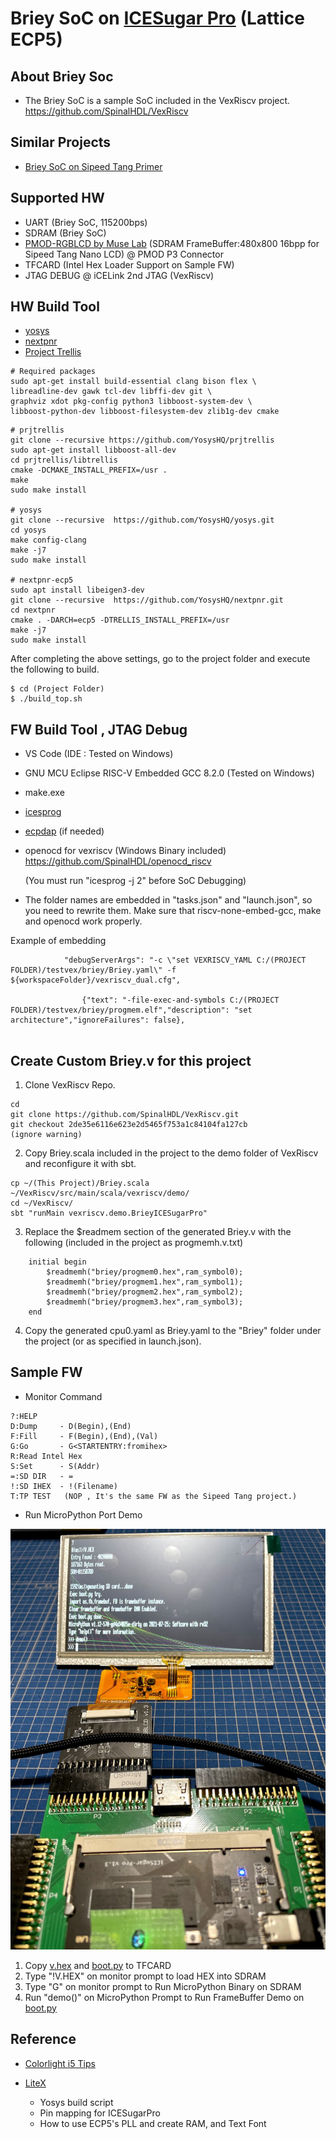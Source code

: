 # Briey SoC on [ICESugar Pro](https://github.com/wuxx/icesugar-pro) (Lattice ECP5)

## About Briey Soc
+ The Briey SoC is a sample SoC included in the VexRiscv project.
https://github.com/SpinalHDL/VexRiscv

## Similar Projects
- [Briey SoC on Sipeed Tang Primer](https://github.com/jmio/testvex)

## Supported HW
+ UART (Briey SoC, 115200bps)
+ SDRAM (Briey SoC)
+ [PMOD-RGBLCD by Muse Lab](https://github.com/wuxx/icesugar/blob/master/schematic/pmod_rgblcd-v1.3.pdf)  (SDRAM FrameBuffer:480x800 16bpp for Sipeed Tang Nano LCD)  @ PMOD P3 Connector 
+ TFCARD (Intel Hex Loader Support on Sample FW)
+ JTAG DEBUG @ iCELink 2nd JTAG (VexRiscv)

## HW Build Tool
+ [yosys](https://github.com/YosysHQ/yosys)
+ [nextpnr](https://github.com/YosysHQ/nextpnr)
+ [Project Trellis](https://github.com/YosysHQ/prjtrellis)

```
# Required packages
sudo apt-get install build-essential clang bison flex \
libreadline-dev gawk tcl-dev libffi-dev git \
graphviz xdot pkg-config python3 libboost-system-dev \
libboost-python-dev libboost-filesystem-dev zlib1g-dev cmake
```
```
# prjtrellis
git clone --recursive https://github.com/YosysHQ/prjtrellis
sudo apt-get install libboost-all-dev
cd prjtrellis/libtrellis
cmake -DCMAKE_INSTALL_PREFIX=/usr .
make
sudo make install

# yosys
git clone --recursive  https://github.com/YosysHQ/yosys.git
cd yosys
make config-clang
make -j7
sudo make install

# nextpnr-ecp5
sudo apt install libeigen3-dev
git clone --recursive  https://github.com/YosysHQ/nextpnr.git
cd nextpnr
cmake . -DARCH=ecp5 -DTRELLIS_INSTALL_PREFIX=/usr
make -j7
sudo make install
```

After completing the above settings, go to the project folder and execute the following to build.

```
$ cd (Project Folder)
$ ./build_top.sh
```

## FW Build Tool , JTAG Debug
+ VS Code (IDE : Tested on Windows)

+ GNU MCU Eclipse RISC-V Embedded GCC 8.2.0 (Tested on Windows)

+ make.exe

+ [icesprog](https://github.com/wuxx/icesugar/tree/master/tools)

+ [ecpdap](https://github.com/adamgreig/ecpdap) (if needed)

+ openocd for vexriscv (Windows Binary included)
https://github.com/SpinalHDL/openocd_riscv  

   (You must run "icesprog -j 2" before SoC Debugging)

+ The folder names are embedded in "tasks.json" and "launch.json", so you need to rewrite them.
Make sure that riscv-none-embed-gcc, make and openocd work properly.

Example of embedding
```
            "debugServerArgs": "-c \"set VEXRISCV_YAML C:/(PROJECT FOLDER)/testvex/briey/Briey.yaml\" -f ${workspaceFolder}/vexriscv_dual.cfg",

                {"text": "-file-exec-and-symbols C:/(PROJECT FOLDER)/testvex/briey/progmem.elf","description": "set architecture","ignoreFailures": false},
 
```

## Create Custom Briey.v for this project
1. Clone VexRiscv Repo.
```
cd 
git clone https://github.com/SpinalHDL/VexRiscv.git
git checkout 2de35e6116e623e2d5465f753a1c84104fa127cb
(ignore warning)
```
2. Copy Briey.scala included in the project to the demo folder of VexRiscv and reconfigure it with sbt.

```
cp ~/(This Project)/Briey.scala ~/VexRiscv/src/main/scala/vexriscv/demo/
cd ~/VexRiscv/
sbt "runMain vexriscv.demo.BrieyICESugarPro"
```

3. Replace the $readmem section of the generated Briey.v with the following (included in the project as progmemh.v.txt)

```
    initial begin
        $readmemh("briey/progmem0.hex",ram_symbol0);
        $readmemh("briey/progmem1.hex",ram_symbol1);
        $readmemh("briey/progmem2.hex",ram_symbol2);
        $readmemh("briey/progmem3.hex",ram_symbol3);
    end
```

4. Copy the generated cpu0.yaml as Briey.yaml to the "Briey" folder under the project (or as specified in launch.json). 

## Sample FW

+ Monitor Command
```
?:HELP
D:Dump     - D(Begin),(End)
F:Fill     - F(Begin),(End),(Val)
G:Go       - G<STARTENTRY:fromihex>
R:Read Intel Hex
S:Set      - S(Addr)
=:SD DIR   - =
!:SD IHEX  - !(Filename)
T:TP TEST   (NOP , It's the same FW as the Sipeed Tang project.)
```

+ Run MicroPython Port Demo

![MicroPythonImage on ICESugar Pro](./lcd.jpg)

1. Copy [v.hex](https://github.com/jmio/testvex/blob/main/mpybin/v.hex) and [boot.py](https://github.com/jmio/testvex/blob/main/mpybin/boot.py) to TFCARD
2. Type "!V.HEX" on monitor prompt to load HEX into SDRAM
3. Type "G" on monitor prompt to Run MicroPython Binary on SDRAM
4. Run "demo()" on MicroPython Prompt to Run FrameBuffer Demo on [boot.py](https://github.com/jmio/testvex/blob/main/mpybin/boot.py)

## Reference

+ [Colorlight i5 Tips](https://github.com/kazkojima/colorlight-i5-tips)
+ [LiteX](https://github.com/enjoy-digital/litex)

   + Yosys build script
   + Pin mapping for ICESugarPro
   + How to use ECP5's PLL and create RAM, and Text Font
 
 